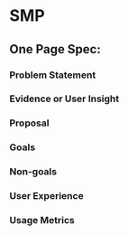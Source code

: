 # SMP


## One Page Spec:

### Problem Statement

### Evidence or User Insight

### Proposal

### Goals

### Non-goals

### User Experience 

### Usage Metrics

